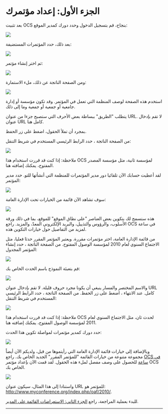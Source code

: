 # الجزء الأول: إعداد مؤتمرك

بعد تثبيت OCS بنجاح، قم بتسجيل الدخول وحدد دورك كمدير الموقع:

![](./assets/image001.png)

بعد ذلك، حدد المؤتمرات المستضيفة:

![](./assets/image002.png)

ثم اختر إنشاء مؤتمر:

![](./assets/image003.png)

ومن الصفحة الناتجة عن ذلك، ملء الاستمارة:

![](./assets/image004.png)

استخدم هذه الصفحة لوصف المنظمة التي تعمل في المؤتمر. وقد تكون مؤسسة أو إدارة جامعية أو جمعية أو جمعية وما إلى ذلك.

يتطلب "الطريق" ببساطة بعض الأحرف التي ستصبح جزءا من عنوان URL. لا تقم بإدخال عنوان URL كامل هنا.

بمجرد أن تملأ الحقول، اضغط على زر الحفظ.

من الصفحة الناتجة ، حدد الرابط الرئيسي المستخدم في شريط التنقل:

![](./assets/image005.png)

ملاحظة: إذا كنت قد قررت استخدام هذا OCS لمؤسسة ثانية، مثل مؤسسة المصدر المفتوح، يمكنك إضافته هنا.

لقد أعطيت حسابك الآن تلقائيا دور مدير المؤتمرات للمنظمة التي أنشأتها للتو. حدد مدير المؤتمر:

![](./assets/image006.png)

سوف تشاهد الآن قائمة من الخيارات تحت الإدارة العامة:

![](./assets/image007.png)

هذه ستسمح لك بتكوين بعض العناصر "على نطاق الموقع" للموقع، بما في ذلك ورقة الأسلوب، والرؤوس والتذييل، والبريد الإلكتروني المعدّ، والمزيد. راجع OCS في ساعة لمزيد من التفاصيل حول خيارات التكوين هذه.

من قائمة الإدارة العامة، اختر مؤتمرات مقررة. ويعتبر المؤتمر المقرر حدثا فعليا، مثل الاجتماع السنوي لعام 2010 لمؤسسة الوصول المفتوح. من الصفحة الناتجة ، حدد إنشاء المؤتمر المجدول:

![](./assets/image008.png)

قم بتعبئة النموذج باسم الحدث الخاص بك:

![](./assets/image009.png)

والاسم المختصر والمسار ينبغي أن يكونا مجرد حروف قليلة. لا تقم بإدخال عنوان URL كامل. عند الانتهاء ، اضغط على زر الحفظ. من الصفحة الناتجة ، حدد الرابط الرئيسي المستخدم في شريط التنقل:

![](./assets/image010.png)

ملاحظة: إذا كنت قد قررت استخدام هذا OCS لحدث ثان، مثل الاجتماع السنوي لعام 2011 لمؤسسة الوصول المفتوح، يمكنك إضافته هنا.

حدد دورك كمدير مؤتمرات لمواصلة تكوين هذا الحدث:

![](./assets/image011.png)

وبالإضافة إلى خيارات قائمة الإدارة العامة التي رأيتموها من قبل، ولديكم الآن أيضاً مجموعة متنوعة من خيارات القائمة "للمؤتمر المقرر" الجديد الخاص بك. راجع [OCS في ساعة](https://pkp.sfu.ca/files/OCSinanHour.pdf) للحصول على وصف مفصل لملء هذه الحقول. لقد قمت الآن بإعداد مؤتمر OCS الخاص بك.

![](./assets/image012.png)

واستنادا إلى هذا المثال، سيكون عنوان URL للمؤتمر هو: http://www.myconference.org/index.php/oaf/2010/.

للبدء بعملية المراجعة، راجع [الجزء الثاني: الاستعراضات القائمة على المدير](director-based-reviews).

<hr />